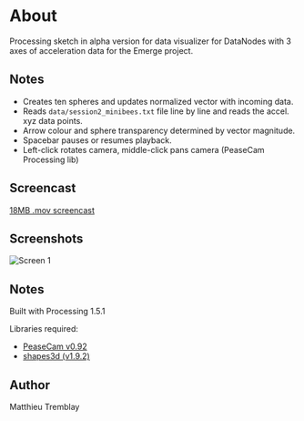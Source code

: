 # About

Processing sketch in alpha version for data visualizer for DataNodes with 3 axes of acceleration data for the Emerge project.

## Notes

*  Creates ten spheres and updates normalized vector with incoming data.
*  Reads `data/session2_minibees.txt` file line by line and reads the accel. xyz data points.
*  Arrow colour and sphere transparency determined by vector magnitude.
*  Spacebar pauses or resumes playback.
*  Left-click rotates camera, middle-click pans camera (PeaseCam Processing lib)

## Screencast

[18MB .mov screencast](emerge-dataviz-alpha-sketch.mov)

## Screenshots

![Screen 1](http://dl.dropbox.com/u/62786/emerge-dataviz/emerge-dataviz-alpha-sketch-screen01.png)

## Notes

Built with Processing 1.5.1

Libraries required:

*  [PeaseCam v0.92](http://mrfeinberg.com/peasycam/)
*  [shapes3d (v1.9.2)](http://www.lagers.org.uk/s3d4p/distribution/web/index.html)

## Author

Matthieu Tremblay